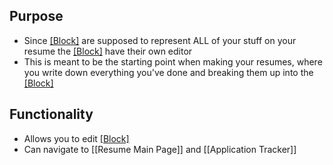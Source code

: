 ## Purpose
- Since [[Block]](s) are supposed to represent ALL of your stuff on your resume the [[Block]](s) have their own editor
- This is meant to be the starting point when making your resumes, where you write down everything you've done and breaking them up into the [[Block]](s)
## Functionality
- Allows you to edit [[Block]](s)
- Can navigate to [[Resume Main Page]] and [[Application Tracker]] 
